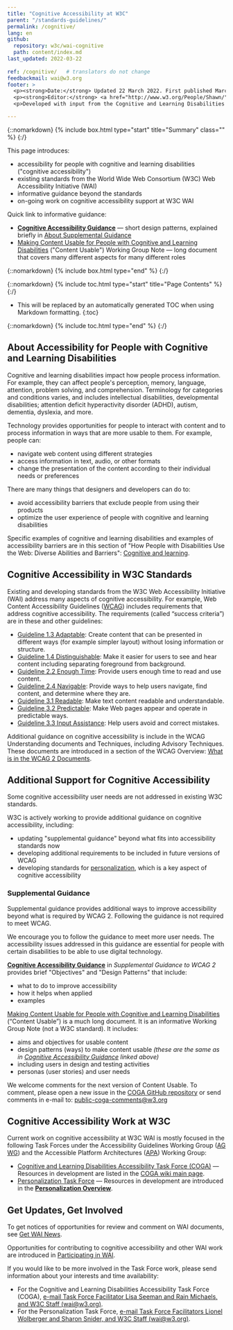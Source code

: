 ```yaml
---
title: "Cognitive Accessibility at W3C"
parent: "/standards-guidelines/"
permalink: /cognitive/
lang: en
github:
  repository: w3c/wai-cognitive
  path: content/index.md
last_updated: 2022-03-22  
  
ref: /cognitive/   # translators do not change 
feedbackmail: wai@w3.org
footer: >
  <p><strong>Date:</strong> Updated 22 March 2022. First published March 2019.</p>
  <p><strong>Editor:</strong> <a href="http://www.w3.org/People/Shawn/">Shawn Lawton Henry</a>. Contributors: Steve Lee and <a href="http://www.w3.org/People/shadi/">Shadi Abou-Zahra</a>.</p>
  <p>Developed with input from the Cognitive and Learning Disabilities Accessibility Task Force (<a href="https://www.w3.org/WAI/PF/cognitive-a11y-tf/">COGA</a>). Developed with support of the <a href="http://www.easyreading.eu/">Easy Reading Project</a>, a European Commission (EC) co-funded project, Horizon 2020 Program (780529).<p>

---
```


{::nomarkdown}
{% include box.html type="start" title="Summary" class="" %}
{:/}

This page introduces:
* accessibility for people with cognitive and learning disabilities ("cognitive accessibility")
* existing standards from the World Wide Web Consortium (W3C) Web Accessibility Initiative (WAI)
* informative guidance beyond the standards
* on-going work on cognitive accessibility support at W3C WAI

Quick link to informative guidance:
* **[Cognitive Accessibility Guidance](/WCAG2/supplemental/#cognitiveaccessibilityguidance)** &mdash; short design patterns,  explained briefly in [About Supplemental Guidance](/WCAG2/supplemental/about/)
* [Making Content Usable for People with Cognitive and Learning Disabilities](https://www.w3.org/TR/coga-usable/) ("Content Usable") Working Group Note &mdash; long document that covers many different aspects for many different roles

{::nomarkdown}
{% include box.html type="end" %}
{:/}

{::nomarkdown}
{% include toc.html type="start" title="Page Contents" %}
{:/}

- This will be replaced by an automatically generated TOC when using Markdown formatting.
{:toc}

{::nomarkdown}
{% include toc.html type="end" %}
{:/}

## About Accessibility for People with Cognitive and Learning Disabilities

Cognitive and learning disabilities impact how people process information. For example, they can affect people's perception, memory, language, attention, problem solving, and comprehension. Terminology for categories and conditions varies, and includes intellectual disabilities, developmental disabilities; attention deficit hyperactivity disorder (ADHD), autism, dementia, dyslexia, and more.

Technology provides opportunities for people to interact with content and to process information in ways that are more usable to them. For example, people can:
* navigate web content using different strategies
* access information in text, audio, or other formats
* change the presentation of the content according to their individual needs or preferences

There are many things that designers and developers can do to:
* avoid accessibility barriers that exclude people from using their products
* optimize the user experience of people with cognitive and learning disabilities

Specific examples of cognitive and learning disabilities and examples of accessibility barriers are in this section of "How People with Disabilities Use the Web: Diverse Abilities and Barriers": [Cognitive and learning](https://www.w3.org/WAI/people-use-web/abilities-barriers/#cognitive).

## Cognitive Accessibility in W3C Standards

Existing and developing standards from the W3C Web Accessibility Initiative (WAI) address many aspects of cognitive accessibility. For example, Web Content Accessibility Guidelines ([WCAG](https://www.w3.org/WAI/standards-guidelines/wcag/)) includes requirements that address cognitive accessibility. The requirements (called “success criteria”) are in these and other guidelines:

* [Guideline 1.3 Adaptable](https://www.w3.org/WAI/WCAG21/Understanding/adaptable): Create content that can be presented in different ways (for example simpler layout) without losing information or structure.
* [Guideline 1.4 Distinguishable](https://www.w3.org/WAI/WCAG21/Understanding/distinguishable): Make it easier for users to see and hear content including separating foreground from background.
* [Guideline 2.2 Enough Time](https://www.w3.org/WAI/WCAG21/Understanding/enough-time): Provide users enough time to read and use content.
* [Guideline 2.4 Navigable](https://www.w3.org/WAI/WCAG21/Understanding/navigable): Provide ways to help users navigate, find content, and determine where they are.
* [Guideline 3.1 Readable](https://www.w3.org/WAI/WCAG21/Understanding/readable): Make text content readable and understandable.
* [Guideline 3.2 Predictable](https://www.w3.org/WAI/WCAG21/Understanding/predictable): Make Web pages appear and operate in predictable ways.
* [Guideline 3.3 Input Assistance](https://www.w3.org/WAI/WCAG21/Understanding/input-assistance): Help users avoid and correct mistakes.

Additional guidance on cognitive accessibility is include in the WCAG Understanding documents and Techniques, including Advisory Techniques. These documents are introduced in a section of the WCAG Overview: [What is in the WCAG 2 Documents](https://www.w3.org/WAI/standards-guidelines/wcag/#whatis2).

## Additional Support for Cognitive Accessibility

Some cognitive accessibility user needs are not addressed in existing W3C standards.

W3C is actively working to provide additional guidance on cognitive accessibility, including:

* updating "supplemental guidance" beyond what fits into accessibility standards now
* developing additional requirements to be included in future versions of WCAG
* developing standards for [personalization](https://www.w3.org/WAI/personalization/), which is a key aspect of cognitive accessibility

### Supplemental Guidance

Supplemental guidance provides additional ways to improve accessibility beyond what is required by WCAG 2. Following the guidance is not required to meet WCAG.

We encourage you to follow the guidance to meet more user needs. The accessibility issues addressed in this guidance are essential for people with certain disabilities to be able to use digital technology.

**[Cognitive Accessibility Guidance](/WCAG2/supplemental/#cognitiveaccessibilityguidance)** in <cite>Supplemental Guidance to WCAG 2</cite> provides brief "Objectives" and "Design Patterns" that include:
* what to do to improve accessibility
* how it helps when applied
* examples

[Making Content Usable for People with Cognitive and Learning Disabilities](https://www.w3.org/TR/coga-usable/) (“Content Usable”) is a much long document. It is an informative Working Group Note (not a W3C standard). It includes:
* aims and objectives for usable content
* design patterns (ways) to make content usable _(these are the same as in [Cognitive Accessibility Guidance](/WCAG2/supplemental/#cognitiveaccessibilityguidance) linked above)_
* including users in design and testing activities
* personas (user stories) and user needs

We welcome comments for the next version of Content Usable. To comment, please open a new issue in the [COGA GitHub repository](https://github.com/w3c/coga/issues/new) or send comments in e-mail to: public-coga-comments@w3.org

## Cognitive Accessibility Work at W3C

Current work on cognitive accessibility at W3C WAI is mostly focused in the following Task Forces under the Accessibility Guidelines Working Group ([AG WG](https://www.w3.org/WAI/GL/)) and the Accessible Platform Architectures ([APA](https://www.w3.org/WAI/APA/)) Working Group:

* [Cognitive and Learning Disabilities Accessibility Task Force (COGA)](https://www.w3.org/WAI/PF/cognitive-a11y-tf/) &mdash; Resources in development are listed in the [COGA wiki main page](https://www.w3.org/WAI/PF/cognitive-a11y-tf/wiki/Main_Page).
* [Personalization Task Force](https://www.w3.org/WAI/APA/task-forces/personalization/) &mdash; Resources in development are introduced in the **[Personalization Overview](https://www.w3.org/WAI/personalization/)**.

## Get Updates, Get Involved

To get notices of opportunities for review and comment on WAI documents, see [Get WAI News](https://www.w3.org/WAI/news/subscribe/).

Opportunities for contributing to cognitive accessibility and other WAI work are introduced in [Participating in WAI](https://www.w3.org/WAI/about/participating/).

If you would like to be more involved in the Task Force work, please send information about your interests and time availability:

* For the Cognitive and Learning Disabilities Accessibility Task Force (COGA), [e-mail Task Force Facilitator Lisa Seeman and Rain Michaels, and W3C Staff (wai@w3.org)](mailto:lisa.seeman@zoho.com,rainb@google.com,ran@w3.org,cooper@w3.org?cc=wai@w3.org&subject=Cognitive%20Accessibility%20Task%20Force%20Inquiry).
* For the Personalization Task Force, [e-mail Task Force Facilitators Lionel Wolberger and Sharon Snider, and W3C Staff (wai@w3.org)](mailto:lionel@userway.org,snidersd@us.ibm.com,ran@w3.org?cc=wai@w3.org&subject=Personalization%20Task%20Force%20Inquiry).
